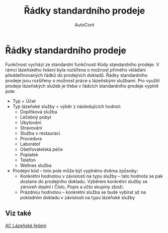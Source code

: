 ﻿---
    title: "Řádky standardního prodeje"
    author: AutoCont
    ms.date: 04/30/2018
    ms.topic: article
    ms.prod: dynamics-nav-2017
    ms.contentlocale: cs-cz
    ms.lasthandoff: 04/30/2018
---

# Řádky standardního prodeje

Funkčnost vychází ze standardní funkčnosti Kódy standardního prodeje. V rámci lázeňského řešení byla rozšířena o možnost přímého vkládání předdefinovaných řádků do prodejních dokladů. 
Řádky standardního prodeje jsou rozšířeny o možnost práce s lázeňskými službami. 
Pro využití prodeje lázeňských služeb je třeba v řádcích standardního prodeje vyplnit pole:
-	Typ = Účet
-	Typ lázeňské služby = výběr z následujících hodnot:
	-	Doplňková služba
	-	Léčebný pobyt
	-	Ubytování
	-	Stravování
	-	Služba v restauraci
	-	Procedura
	-	Laboratoř
	-	Ošetřovatelská péče
	-	Poplatek
	-	Telefon
	-	Wellnes služba
-	Prodejní kód – toto pole může být vyplněno dvěma způsoby:
	-	Konkrétní hodnotou v závislosti na typu služby – tato hodnota se pak dostane do prodejního dokladu. Výběrem konkrétní služby se zároveň doplní i Číslo, Popis a účto skupiny zboží.
	-	Prázdnou hodnotou – konkrétní služba se bude vybírat až na pokladním dokladu v závislosti na typu lázeňské služby 

## <a name="see-also"></a>Viz také
[AC Lázeňské řešení](ac-spa-solution.md)